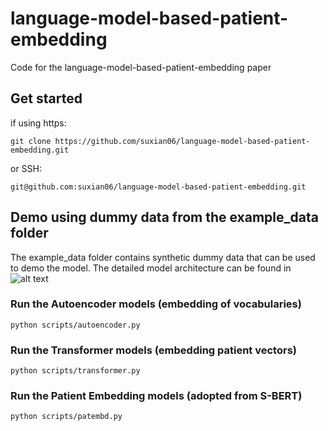 # language-model-based-patient-embedding
Code for the language-model-based-patient-embedding paper

## Get started
if using https:
``````
git clone https://github.com/suxian06/language-model-based-patient-embedding.git
``````
or SSH:
``````
git@github.com:suxian06/language-model-based-patient-embedding.git
``````

## Demo using dummy data from the example_data folder

The example_data folder contains synthetic dummy data that can be used to demo
the model. The detailed model architecture can be found in
![alt text](https://https://github.com/suxian06/language-model-based-patient-embedding/blob/main/model_architecture.png?raw=true)
### Run the Autoencoder models (embedding of vocabularies)
``````
python scripts/autoencoder.py

``````

### Run the Transformer models (embedding patient vectors)

``````
python scripts/transformer.py

``````
### Run the Patient Embedding models (adopted from S-BERT)

``````
python scripts/patembd.py

``````
